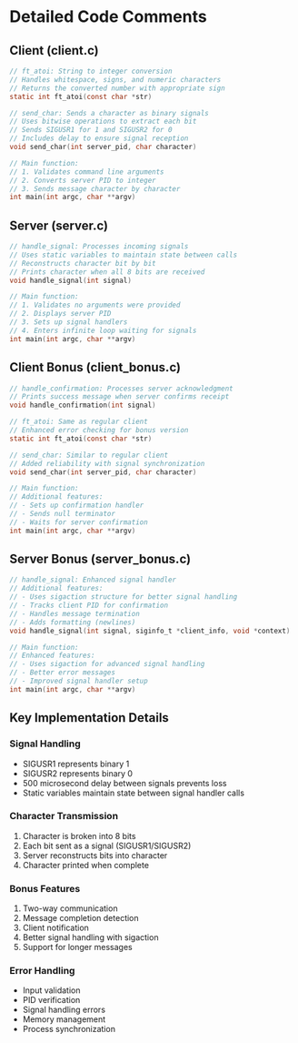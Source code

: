 # Detailed Code Comments

## Client (client.c)

```c
// ft_atoi: String to integer conversion
// Handles whitespace, signs, and numeric characters
// Returns the converted number with appropriate sign
static int ft_atoi(const char *str)

// send_char: Sends a character as binary signals
// Uses bitwise operations to extract each bit
// Sends SIGUSR1 for 1 and SIGUSR2 for 0
// Includes delay to ensure signal reception
void send_char(int server_pid, char character)

// Main function:
// 1. Validates command line arguments
// 2. Converts server PID to integer
// 3. Sends message character by character
int main(int argc, char **argv)
```

## Server (server.c)

```c
// handle_signal: Processes incoming signals
// Uses static variables to maintain state between calls
// Reconstructs character bit by bit
// Prints character when all 8 bits are received
void handle_signal(int signal)

// Main function:
// 1. Validates no arguments were provided
// 2. Displays server PID
// 3. Sets up signal handlers
// 4. Enters infinite loop waiting for signals
int main(int argc, char **argv)
```

## Client Bonus (client_bonus.c)

```c
// handle_confirmation: Processes server acknowledgment
// Prints success message when server confirms receipt
void handle_confirmation(int signal)

// ft_atoi: Same as regular client
// Enhanced error checking for bonus version
static int ft_atoi(const char *str)

// send_char: Similar to regular client
// Added reliability with signal synchronization
void send_char(int server_pid, char character)

// Main function:
// Additional features:
// - Sets up confirmation handler
// - Sends null terminator
// - Waits for server confirmation
int main(int argc, char **argv)
```

## Server Bonus (server_bonus.c)

```c
// handle_signal: Enhanced signal handler
// Additional features:
// - Uses sigaction structure for better signal handling
// - Tracks client PID for confirmation
// - Handles message termination
// - Adds formatting (newlines)
void handle_signal(int signal, siginfo_t *client_info, void *context)

// Main function:
// Enhanced features:
// - Uses sigaction for advanced signal handling
// - Better error messages
// - Improved signal handler setup
int main(int argc, char **argv)
```

## Key Implementation Details

### Signal Handling
- SIGUSR1 represents binary 1
- SIGUSR2 represents binary 0
- 500 microsecond delay between signals prevents loss
- Static variables maintain state between signal handler calls

### Character Transmission
1. Character is broken into 8 bits
2. Each bit sent as a signal (SIGUSR1/SIGUSR2)
3. Server reconstructs bits into character
4. Character printed when complete

### Bonus Features
1. Two-way communication
2. Message completion detection
3. Client notification
4. Better signal handling with sigaction
5. Support for longer messages

### Error Handling
- Input validation
- PID verification
- Signal handling errors
- Memory management
- Process synchronization
